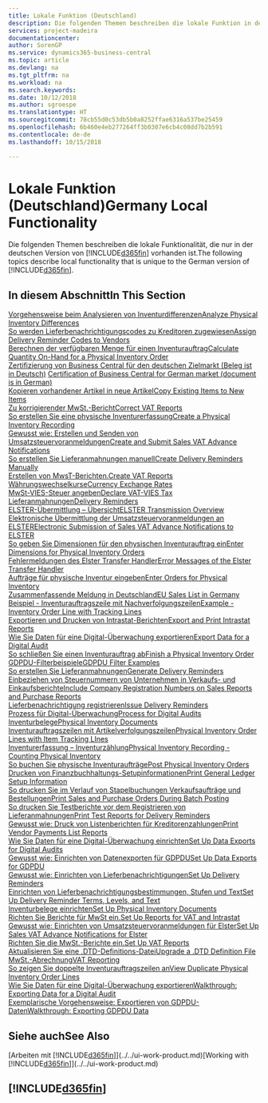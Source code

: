 ```yaml
---
title: Lokale Funktion (Deutschland)
description: Die folgenden Themen beschreiben die lokale Funktion in der deutschen Version von Business Central.
services: project-madeira
documentationcenter: 
author: SorenGP
ms.service: dynamics365-business-central
ms.topic: article
ms.devlang: na
ms.tgt_pltfrm: na
ms.workload: na
ms.search.keywords: 
ms.date: 10/12/2018
ms.author: sgroespe
ms.translationtype: HT
ms.sourcegitcommit: 78cb55d0c53db5b0a8252ffae6316a537be25459
ms.openlocfilehash: 6b460e4eb277264ff3b0307e6cb4c08dd7b2b591
ms.contentlocale: de-de
ms.lasthandoff: 10/15/2018

---
```

# <a name="germany-local-functionality"></a><span data-ttu-id="3dd49-103">Lokale Funktion (Deutschland)</span><span class="sxs-lookup"><span data-stu-id="3dd49-103">Germany Local Functionality</span></span>
<span data-ttu-id="3dd49-104">Die folgenden Themen beschreiben die lokale Funktionalität, die nur in der deutschen Version von [!INCLUDE[d365fin](../../includes/d365fin_md.md)] vorhanden ist.</span><span class="sxs-lookup"><span data-stu-id="3dd49-104">The following topics describe local functionality that is unique to the German version of [!INCLUDE[d365fin](../../includes/d365fin_md.md)].</span></span>  

## <a name="in-this-section"></a><span data-ttu-id="3dd49-105">In diesem Abschnitt</span><span class="sxs-lookup"><span data-stu-id="3dd49-105">In This Section</span></span>  

[<span data-ttu-id="3dd49-106">Vorgehensweise beim Analysieren von Inventurdifferenzen</span><span class="sxs-lookup"><span data-stu-id="3dd49-106">Analyze Physical Inventory Differences</span></span>](how-to-analyze-physical-inventory-differences.md)  
[<span data-ttu-id="3dd49-107">So werden Lieferbenachrichtigungscodes zu Kreditoren zugewiesen</span><span class="sxs-lookup"><span data-stu-id="3dd49-107">Assign Delivery Reminder Codes to Vendors</span></span>](how-to-assign-delivery-reminder-codes-to-vendors.md)  
[<span data-ttu-id="3dd49-108">Berechnen der verfügbaren Menge für einen Inventurauftrag</span><span class="sxs-lookup"><span data-stu-id="3dd49-108">Calculate Quantity On-Hand for a Physical Inventory Order</span></span>](how-to-calculate-quantity-on-hand-for-a-physical-inventory-order.md)  
<span data-ttu-id="3dd49-109">[Zertifizierung von Business Central für den deutschen Zielmarkt (Beleg ist in Deutsch)](https://go.microsoft.com/fwlink/?linkid=875256) </span><span class="sxs-lookup"><span data-stu-id="3dd49-109">[Certification of Business Central for German market (document is in German)](https://go.microsoft.com/fwlink/?linkid=875256) </span></span>  
[<span data-ttu-id="3dd49-110">Kopieren vorhandener Artikel in neue Artikel</span><span class="sxs-lookup"><span data-stu-id="3dd49-110">Copy Existing Items to New Items</span></span>](how-to-copy-existing-items-to-new-items.md)  
[<span data-ttu-id="3dd49-111">Zu korrigierender MwSt.-Bericht</span><span class="sxs-lookup"><span data-stu-id="3dd49-111">Correct VAT Reports</span></span>](how-to-correct-vat-reports.md)  
[<span data-ttu-id="3dd49-112">So erstellen Sie eine physische Inventurerfassung</span><span class="sxs-lookup"><span data-stu-id="3dd49-112">Create a Physical Inventory Recording</span></span>](how-to-create-a-physical-inventory-recording.md)  
[<span data-ttu-id="3dd49-113">Gewusst wie: Erstellen und Senden von Umsatzsteuervoranmeldungen</span><span class="sxs-lookup"><span data-stu-id="3dd49-113">Create and Submit Sales VAT Advance Notifications</span></span>](how-to-create-and-submit-sales-vat-advance-notifications.md)  
[<span data-ttu-id="3dd49-114">So erstellen Sie Lieferanmahnungen manuell</span><span class="sxs-lookup"><span data-stu-id="3dd49-114">Create Delivery Reminders Manually</span></span>](how-to-create-delivery-reminders-manually.md)  
[<span data-ttu-id="3dd49-115">Erstellen von MwsT-Berichten.</span><span class="sxs-lookup"><span data-stu-id="3dd49-115">Create VAT Reports</span></span>](how-to-create-vat-reports.md)  
[<span data-ttu-id="3dd49-116">Währungswechselkurse</span><span class="sxs-lookup"><span data-stu-id="3dd49-116">Currency Exchange Rates</span></span>](currency-exchange-rates.md)  
[<span data-ttu-id="3dd49-117">MwSt-VIES-Steuer angeben</span><span class="sxs-lookup"><span data-stu-id="3dd49-117">Declare VAT-VIES Tax</span></span>](how-to-declare-vat-vies-tax.md)  
[<span data-ttu-id="3dd49-118">Lieferanmahnungen</span><span class="sxs-lookup"><span data-stu-id="3dd49-118">Delivery Reminders</span></span>](delivery-reminders.md)  
[<span data-ttu-id="3dd49-119">ELSTER-Übermittlung – Übersicht</span><span class="sxs-lookup"><span data-stu-id="3dd49-119">ELSTER Transmission Overview</span></span>](elster-transmission-overview.md)  
[<span data-ttu-id="3dd49-120">Elektronische Übermittlung der Umsatzsteuervoranmeldungen an ELSTER</span><span class="sxs-lookup"><span data-stu-id="3dd49-120">Electronic Submission of Sales VAT Advance Notifications to ELSTER</span></span>](electronic-submission-of-sales-vat-advance-notifications-to-elster.md)  
[<span data-ttu-id="3dd49-121">So geben Sie Dimensionen für den physischen Inventurauftrag ein</span><span class="sxs-lookup"><span data-stu-id="3dd49-121">Enter Dimensions for Physical Inventory Orders</span></span>](how-to-enter-dimensions-for-physical-inventory-orders.md)  
[<span data-ttu-id="3dd49-122">Fehlermeldungen des Elster Transfer Handler</span><span class="sxs-lookup"><span data-stu-id="3dd49-122">Error Messages of the Elster Transfer Handler</span></span>](error-messages-of-the-elstertransferhandler.md)  
[<span data-ttu-id="3dd49-123">Aufträge für physische Inventur eingeben</span><span class="sxs-lookup"><span data-stu-id="3dd49-123">Enter Orders for Physical Inventory</span></span>](how-to-enter-physical-inventory-orders.md)  
[<span data-ttu-id="3dd49-124">Zusammenfassende Meldung in Deutschland</span><span class="sxs-lookup"><span data-stu-id="3dd49-124">EU Sales List in Germany</span></span>](eu-sales-list-in-germany.md)  
[<span data-ttu-id="3dd49-125">Beispiel - Inventurauftragszeile mit Nachverfolgungszeilen</span><span class="sxs-lookup"><span data-stu-id="3dd49-125">Example - Inventory Order Line with Tracking Lines</span></span>](example-inventory-order-line-with-tracking-lines.md)  
[<span data-ttu-id="3dd49-126">Exportieren und Drucken von Intrastat-Berichten</span><span class="sxs-lookup"><span data-stu-id="3dd49-126">Export and Print Intrastat Reports</span></span>](how-to-export-and-print-intrastat-reports.md)  
[<span data-ttu-id="3dd49-127">Wie Sie Daten für eine Digital-Überwachung exportieren</span><span class="sxs-lookup"><span data-stu-id="3dd49-127">Export Data for a Digital Audit</span></span>](how-to-export-data-for-a-digital-audit.md)  
[<span data-ttu-id="3dd49-128">So schließen Sie einen Inventurauftrag ab</span><span class="sxs-lookup"><span data-stu-id="3dd49-128">Finish a Physical Inventory Order</span></span>](how-to-finish-a-physical-inventory-order.md)  
[<span data-ttu-id="3dd49-129">GDPDU-Filterbeispiele</span><span class="sxs-lookup"><span data-stu-id="3dd49-129">GDPDU Filter Examples</span></span>](gdpdu-filter-examples.md)  
[<span data-ttu-id="3dd49-130">So erstellen Sie Lieferanmahnungen</span><span class="sxs-lookup"><span data-stu-id="3dd49-130">Generate Delivery Reminders</span></span>](how-to-generate-delivery-reminders.md)  
[<span data-ttu-id="3dd49-131">Einbeziehen von Steuernummern von Unternehmen in Verkaufs- und Einkaufsberichte</span><span class="sxs-lookup"><span data-stu-id="3dd49-131">Include Company Registration Numbers on Sales Reports and Purchase Reports</span></span>](how-to-include-company-registration-numbers-on-sales-reports-and-purchase-reports.md)  
[<span data-ttu-id="3dd49-132">Lieferbenachrichtigung registrieren</span><span class="sxs-lookup"><span data-stu-id="3dd49-132">Issue Delivery Reminders</span></span>](how-to-issue-delivery-reminders.md)  
[<span data-ttu-id="3dd49-133">Prozess für Digital-Überwachung</span><span class="sxs-lookup"><span data-stu-id="3dd49-133">Process for Digital Audits</span></span>](process-for-digital-audits.md)  
[<span data-ttu-id="3dd49-134">Inventurbelege</span><span class="sxs-lookup"><span data-stu-id="3dd49-134">Physical Inventory Documents</span></span>](physical-inventory-documents.md)  
[<span data-ttu-id="3dd49-135">Inventurauftragszeilen mit Artikelverfolgungszeilen</span><span class="sxs-lookup"><span data-stu-id="3dd49-135">Physical Inventory Order Lines with Item Tracking LInes</span></span>](physical-inventory-order-lines-with-item-tracking-lines.md)  
[<span data-ttu-id="3dd49-136">Inventurerfassung – Inventurzählung</span><span class="sxs-lookup"><span data-stu-id="3dd49-136">Physical Inventory Recording - Counting Physical Inventory</span></span>](physical-inventory-recording-counting-physical-inventory.md)  
[<span data-ttu-id="3dd49-137">So buchen Sie physische Inventuraufträge</span><span class="sxs-lookup"><span data-stu-id="3dd49-137">Post Physical Inventory Orders</span></span>](how-to-post-physical-inventory-orders.md)  
[<span data-ttu-id="3dd49-138">Drucken von Finanzbuchhaltungs-Setupinformationen</span><span class="sxs-lookup"><span data-stu-id="3dd49-138">Print General Ledger Setup Information</span></span>](how-to-print-general-ledger-setup-information.md)  
[<span data-ttu-id="3dd49-139">So drucken Sie im Verlauf von Stapelbuchungen Verkaufsaufträge und Bestellungen</span><span class="sxs-lookup"><span data-stu-id="3dd49-139">Print Sales and Purchase Orders During Batch Posting</span></span>](how-to-print-sales-and-purchase-orders-during-batch-posting.md)  
[<span data-ttu-id="3dd49-140">So drucken Sie Testberichte vor dem Registrieren von Lieferanmahnungen</span><span class="sxs-lookup"><span data-stu-id="3dd49-140">Print Test Reports for Delivery Reminders</span></span>](how-to-print-test-reports-for-delivery-reminders.md)  
[<span data-ttu-id="3dd49-141">Gewusst wie: Druck von Listenberichten für Kreditorenzahlungen</span><span class="sxs-lookup"><span data-stu-id="3dd49-141">Print Vendor Payments List Reports</span></span>](how-to-print-vendor-payments-list-reports.md)  
[<span data-ttu-id="3dd49-142">Wie Sie Daten für eine Digital-Überwachung einrichten</span><span class="sxs-lookup"><span data-stu-id="3dd49-142">Set Up Data Exports for Digital Audits</span></span>](how-to-set-up-data-exports-for-digital-audits.md)  
[<span data-ttu-id="3dd49-143">Gewusst wie: Einrichten von Datenexporten für GDPDU</span><span class="sxs-lookup"><span data-stu-id="3dd49-143">Set Up Data Exports for GDPDU</span></span>](how-to-set-up-data-exports-for-gdpdu.md)  
[<span data-ttu-id="3dd49-144">Gewusst wie: Einrichten von Lieferbenachrichtigungen</span><span class="sxs-lookup"><span data-stu-id="3dd49-144">Set Up Delivery Reminders</span></span>](how-to-set-up-delivery-reminders.md)  
[<span data-ttu-id="3dd49-145">Einrichten von Lieferbenachrichtigungsbestimmungen, Stufen und Text</span><span class="sxs-lookup"><span data-stu-id="3dd49-145">Set Up Delivery Reminder Terms, Levels, and Text</span></span>](how-to-set-up-delivery-reminder-terms-levels-and-text.md)  
[<span data-ttu-id="3dd49-146">Inventurbelege einrichten</span><span class="sxs-lookup"><span data-stu-id="3dd49-146">Set Up Physical Inventory Documents</span></span>](how-to-set-up-physical-inventory-documents.md)  
[<span data-ttu-id="3dd49-147">Richten Sie Berichte für MwSt ein.</span><span class="sxs-lookup"><span data-stu-id="3dd49-147">Set Up Reports for VAT and Intrastat</span></span>](how-to-set-up-reports-for-vat-and-intrastat.md)  
[<span data-ttu-id="3dd49-148">Gewusst wie: Einrichten von Umsatzsteuervoranmeldungen für Elster</span><span class="sxs-lookup"><span data-stu-id="3dd49-148">Set Up Sales VAT Advance Notifications for Elster</span></span>](how-to-set-up-sales-vat-advance-notifications-for-elster.md)  
[<span data-ttu-id="3dd49-149">Richten Sie die MwSt.-Berichte ein.</span><span class="sxs-lookup"><span data-stu-id="3dd49-149">Set Up VAT Reports</span></span>](how-to-set-up-vat-reports.md)  
[<span data-ttu-id="3dd49-150">Aktualisieren Sie eine .DTD-Definitions-Datei</span><span class="sxs-lookup"><span data-stu-id="3dd49-150">Upgrade a .DTD Definition File</span></span>](how-to-upgrade-a-.dtd-definition-file.md)  
[<span data-ttu-id="3dd49-151">MwSt.-Abrechnung</span><span class="sxs-lookup"><span data-stu-id="3dd49-151">VAT Reporting</span></span>](vat-reporting.md)  
[<span data-ttu-id="3dd49-152">So zeigen Sie doppelte Inventurauftragszeilen an</span><span class="sxs-lookup"><span data-stu-id="3dd49-152">View Duplicate Physical Inventory Order Lines</span></span>](how-to-view-duplicate-physical-inventory-order-lines.md)  
[<span data-ttu-id="3dd49-153">Wie Sie Daten für eine Digital-Überwachung exportieren</span><span class="sxs-lookup"><span data-stu-id="3dd49-153">Walkthrough: Exporting Data for a Digital Audit</span></span>](walkthrough-exporting-data-for-a-digital-audit.md)  
[<span data-ttu-id="3dd49-154">Exemplarische Vorgehensweise: Exportieren von GDPDU-Daten</span><span class="sxs-lookup"><span data-stu-id="3dd49-154">Walkthrough: Exporting GDPDU Data</span></span>](walkthrough-exporting-gdpdu-data.md)  

## <a name="see-also"></a><span data-ttu-id="3dd49-155">Siehe auch</span><span class="sxs-lookup"><span data-stu-id="3dd49-155">See Also</span></span>
<span data-ttu-id="3dd49-156">[Arbeiten mit [!INCLUDE[d365fin](../../includes/d365fin_md.md)]](../../ui-work-product.md)</span><span class="sxs-lookup"><span data-stu-id="3dd49-156">[Working with [!INCLUDE[d365fin](../../includes/d365fin_md.md)]](../../ui-work-product.md)</span></span>  

## [!INCLUDE[d365fin](../../includes/free_trial_md.md)]  

